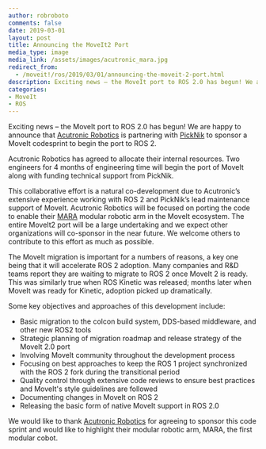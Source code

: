 ```yaml
---
author: robroboto
comments: false
date: 2019-03-01
layout: post
title: Announcing the MoveIt2 Port
media_type: image
media_link: /assets/images/acutronic_mara.jpg
redirect_from:
  - /moveit!/ros/2019/03/01/announcing-the-moveit-2-port.html
description: Exciting news – the MoveIt port to ROS 2.0 has begun! We are happy to announce that [Acutronic Robotics](https://acutronicrobotics.com/) is partnering with [PickNik](https://picknik.ai/) to sponsor a MoveIt codesprint to begin the port to ROS 2.
categories:
- MoveIt
- ROS
---
```


Exciting news – the MoveIt port to ROS 2.0 has begun! We are happy to announce that [Acutronic Robotics](https://acutronicrobotics.com/) is partnering with [PickNik](https://picknik.ai/) to sponsor a MoveIt codesprint to begin the port to ROS 2.

Acutronic Robotics has agreed to allocate their internal resources. Two engineers for 4 months of engineering time will begin the port of MoveIt along with funding technical support from PickNik.

This collaborative effort is a natural co-development due to Acutronic’s extensive experience working with ROS 2 and PickNik’s lead maintenance support of MoveIt. Acutronic Robotics will be focused on porting the code to enable their [MARA](https://acutronicrobotics.com/products/mara/) modular robotic arm in the MoveIt ecosystem. The entire MoveIt2 port will be a large undertaking and we expect other organizations will co-sponsor in the near future. We welcome others to contribute to this effort as much as possible.

The MoveIt migration is important for a numbers of reasons, a key one being that it will accelerate ROS 2 adoption. Many companies and R&D teams report they are waiting to migrate to ROS 2 once MoveIt 2 is ready. This was similarly true when ROS Kinetic was released; months later when MoveIt was ready for Kinetic, adoption picked up dramatically.

Some key objectives and approaches of this development include:
* Basic migration to the colcon build system, DDS-based middleware, and other new ROS2 tools
* Strategic planning of migration roadmap and release strategy of the MoveIt 2.0 port
* Involving MoveIt community throughout the development process
* Focusing on best approaches to keep the ROS 1 project synchronized with the ROS 2 fork during the transitional period
* Quality control through extensive code reviews to ensure best practices and MoveIt's style guidelines are followed
* Documenting changes in MoveIt on ROS 2
* Releasing the basic form of native MoveIt support in ROS 2.0

We would like to thank [Acutronic Robotics](https://acutronicrobotics.com/) for agreeing to sponsor this code sprint and would like to highlight their modular robotic arm, MARA, the first modular cobot.

